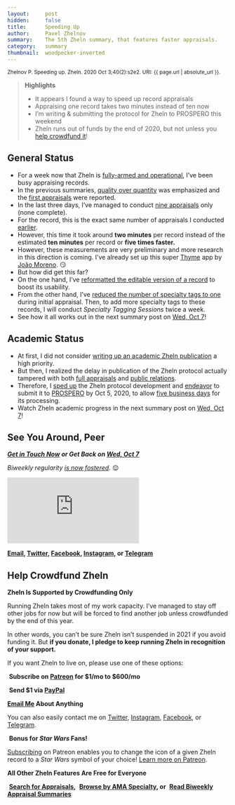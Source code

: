 ```yaml
---
layout:     post
hidden:     false
title:      Speeding Up
author:     Pavel Zhelnov
summary:    The 5th Zheln summary, that features faster appraisals.
category:   summary
thumbnail:  woodpecker-inverted
---
```


<small>Zhelnov P. Speeding up. Zheln. 2020 Oct 3;40(2):s2e2. URI: {{ page.url | absolute_url }}.</small>

> **Highlights**
>
> * It appears I found a way to speed up record appraisals
> * Appraising one record takes two minutes instead of ten now
> * I’m writing & submitting the protocol for Zheln to PROSPERO this weekend
> * Zheln runs out of funds by the end of 2020, but not unless you [help crowdfund it](#help-crowdfund-zheln)!

## General Status

* For a week now that Zheln is [fully-armed and operational](https://zheln.com/summary/2020/09/25/1/), I’ve been busy appraising records.
* In the previous summaries, [quality over quantity](https://zheln.com/summary/2020/09/27/2/#why-so-few) was emphasized and the [first appraisals](https://zheln.com/summary/2020/09/30/1/#featured-appraisals) were reported.
* In the last three days, I’ve managed to conduct [nine appraisals](https://github.com/p1m-ortho/qs-global-ortho-search-queries/commit/704cd2a6f257930d534dd1e1426a6ab5798fd1fd) only (none complete).
* For the record, this is the exact same number of appraisals I conducted [earlier](https://zheln.com/summary/2020/09/30/1/#how-are-the-appraisals-going).
* However, this time it took around **two minutes** per record instead of the estimated **ten minutes** per record or **five times faster.**
* However, these measurements are very preliminary and more research in this direction is coming. I’ve already set up this super [Thyme](https://joaomoreno.github.io/thyme/) app by [João Moreno](https://github.com/joaomoreno). 😏
* But how did get this far?
* On the one hand, I’ve [reformatted the editable version of a record](https://github.com/p1m-ortho/qs-global-ortho-search-queries/commit/8ca4b14a8bb0a394f4ed5565945b31843439104f) to boost its usability.
* From the other hand, I’ve [reduced the number of specialty tags to one](https://github.com/p1m-ortho/qs-global-ortho-search-queries/commit/a1f14118677038b80c1afb38b0fcf1f76f87fe5a) during initial appraisal. Then, to add more specialty tags to these records, I will conduct _Specialty Tagging Sessions_ twice a week.
* See how it all works out in the next summary post on [Wed, Oct 7](https://github.com/drzhelnov/zheln.github.io/milestone/17)!

## Academic Status

* At first, I did not consider [writing up an academic Zheln publication](https://zheln.com/summary/2020/09/25/1/#academic-status) a high priority.
* But then, I realized the delay in publication of the Zheln protocol actually tampered with both [full appraisals](https://zheln.com/summary/2020/09/30/1/#featured-appraisals) and [public relations](https://github.com/drzhelnov/zheln.github.io/projects/3).
* Therefore, I [sped up](https://github.com/drzhelnov/zheln.github.io/projects/2) the Zheln protocol development and [endeavor](https://github.com/drzhelnov/zheln.github.io/milestone/16) to submit it to [PROSPERO](https://www.crd.york.ac.uk/prospero/) by Oct 5, 2020, to allow [five business days](https://www.crd.york.ac.uk/prospero/#guidancenotes) for its processing.
* Watch Zheln academic progress in the next summary post on [Wed, Oct 7](https://github.com/drzhelnov/zheln.github.io/milestone/17)!

## See You Around, Peer

<i class="far fa-comments"></i> _**[Get in Touch Now](https://twitter.com/drzhelnov) or Get Back on [Wed, Oct 7](https://github.com/drzhelnov/zheln.github.io/milestone/17)**_

_Biweekly regularity [is now fostered](https://github.com/drzhelnov/zheln.github.io/milestones?state=closed)._ 😌

<div class="video-container"><iframe src="https://www.youtube.com/embed/1vcZ_xTLiVI" frameborder="0" allow="accelerometer; autoplay; clipboard-write; encrypted-media; gyroscope; picture-in-picture" allowfullscreen></iframe></div>

**[Email](mailto:pavel@zheln.com), [Twitter](https://twitter.com/drzhelnov), [Facebook](https://facebook.com/drzhelnov), [Instagram](https://instagram.com/igzheln), or [Telegram](https://t.me/drzhelnov)**

## Help Crowdfund Zheln

**Zheln Is Supported by Crowdfunding Only**

Running Zheln takes most of my work capacity. I’ve managed to stay off other jobs for now but will be forced to find another job unless crowdfunded by the end of this year.

In other words, you can’t be sure Zheln isn’t suspended in 2021 if you avoid funding it. But **if you donate, I pledge to keep running Zheln in recognition of your support.**

If you want Zheln to live on, please use one of these options:

<i class="fab fa-patreon"></i>&nbsp;**Subscribe on [Patreon](https://patreon.com/zheln) for $1/mo to $600/mo**

<i class="fab fa-cc-paypal"></i>&nbsp;**Send $1 via [PayPal](https://paypal.me/pjelnov)**

<i class="fas fa-envelope"></i> **[Email Me](mailto:pavel@zheln.com) About Anything**

You can also easily contact me on [Twitter](https://twitter.com/drzhelnov), [Instagram](https://instagram.com/igzheln), [Facebook](https://facebook.com/drzhelnov), or [Telegram](https://t.me/drzhelnov).

<i class="far fa-grin-alt"></i>&nbsp;**Bonus for _Star Wars_ Fans!**

[Subscribing](https://patreon.com/zheln) on Patreon enables you to change the icon of a given Zheln record to a _Star Wars_ symbol of your choice! [Learn more on Patreon](https://patreon.com/zheln).

**All Other Zheln Features Are Free for Everyone**

<i class="fa fa-search"></i>&nbsp;**[Search for Appraisals](https://zheln.com/search),** <i class="fas fa-user-md"></i>&nbsp;**[Browse by AMA Specialty](https://zheln.com/browse), or** <i class="fa fa-home"></i>&nbsp;**[Read Biweekly Appraisal Summaries](https://zheln.com)**

